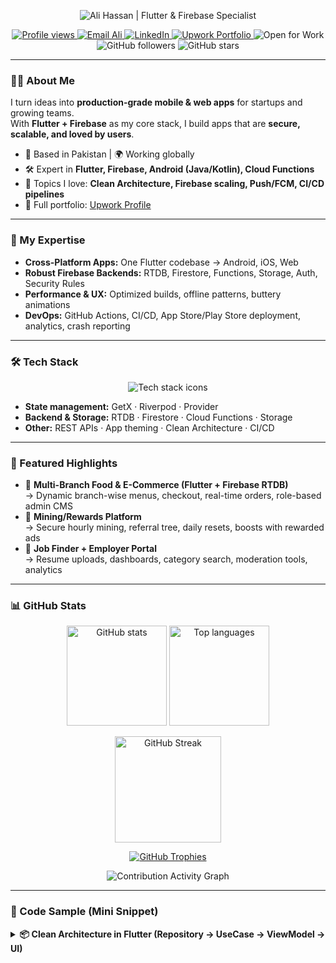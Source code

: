 <p align="center">
  <img src="https://readme-typing-svg.herokuapp.com?size=26&duration=2800&center=true&vCenter=true&width=740&lines=Hi%2C+I'm+Ali+Hassan;Flutter+%26+Firebase+Specialist;Android+%7C+iOS+%7C+Web+Engineer;Building+Clean%2C+Scalable+%26+Production-Ready+Apps" alt="Ali Hassan | Flutter & Firebase Specialist" />
</p>

<p align="center">
  <a href="https://github.com/devali3697">
    <img src="https://komarev.com/ghpvc/?username=devali3697&label=Profile%20Views&color=0e75b6&style=flat" alt="Profile views" />
  </a>
  <a href="mailto:devalihassan01@gmail.com">
    <img src="https://img.shields.io/badge/Email-devalihassan01%40gmail.com-D14836?logo=gmail&logoColor=white" alt="Email Ali" />
  </a>
  <a href="https://www.linkedin.com/in/ali-hassan-006aa2234">
    <img src="https://img.shields.io/badge/LinkedIn-ali--hassan--006aa2234-0A66C2?logo=linkedin&logoColor=white" alt="LinkedIn" />
  </a>
  <a href="https://www.upwork.com/freelancers/alihassanriaz?mp_source=share">
    <img src="https://img.shields.io/badge/Upwork-Portfolio-14a800?logo=upwork&logoColor=white" alt="Upwork Portfolio" />
  </a>
  <img src="https://img.shields.io/badge/Open%20for%20Work-✔-brightgreen" alt="Open for Work" />
  <img src="https://img.shields.io/github/followers/devali3697?style=social" alt="GitHub followers" />
  <img src="https://img.shields.io/github/stars/devali3697?style=social" alt="GitHub stars" />
</p>

---

### 👨‍💻 About Me
I turn ideas into **production-grade mobile & web apps** for startups and growing teams.  
With **Flutter + Firebase** as my core stack, I build apps that are **secure, scalable, and loved by users**.

- 📍 Based in Pakistan | 🌍 Working globally  
- 🛠 Expert in **Flutter, Firebase, Android (Java/Kotlin), Cloud Functions**  
- 💬 Topics I love: **Clean Architecture, Firebase scaling, Push/FCM, CI/CD pipelines**  
- 📂 Full portfolio: <a href="https://www.upwork.com/freelancers/~018487c7c3f6c29f13?mp_source=share">Upwork Profile</a>

---

### 🧭 My Expertise
- **Cross-Platform Apps:** One Flutter codebase → Android, iOS, Web  
- **Robust Firebase Backends:** RTDB, Firestore, Functions, Storage, Auth, Security Rules  
- **Performance & UX:** Optimized builds, offline patterns, buttery animations  
- **DevOps:** GitHub Actions, CI/CD, App Store/Play Store deployment, analytics, crash reporting  

---

### 🛠 Tech Stack
<p align="center">
  <img src="https://skillicons.dev/icons?i=flutter,dart,firebase,androidstudio,java,kotlin,git,github,postman,vscode,cloudflare" alt="Tech stack icons" />
</p>

- **State management:** GetX · Riverpod · Provider  
- **Backend & Storage:** RTDB · Firestore · Cloud Functions · Storage  
- **Other:** REST APIs · App theming · Clean Architecture · CI/CD  

---

### 🚀 Featured Highlights
- 🔹 **Multi-Branch Food & E-Commerce (Flutter + Firebase RTDB)**  
  → Dynamic branch-wise menus, checkout, real-time orders, role-based admin CMS  
- 🔹 **Mining/Rewards Platform**  
  → Secure hourly mining, referral tree, daily resets, boosts with rewarded ads  
- 🔹 **Job Finder + Employer Portal**  
  → Resume uploads, dashboards, category search, moderation tools, analytics  

---

### 📊 GitHub Stats

<!--
Why these params?
- cache_seconds keeps cards fresh enough without hitting rate limits
- hide_border + theme for clean look
- card_width/height to avoid layout jumps
- Top Langs: hide markup (html, css) noise; Dart weight fixed via .gitattributes
-->

<p align="center">
  <img height="160" 
       src="https://github-readme-stats.vercel.app/api?username=devali3697&show_icons=true&theme=tokyonight&hide_border=true&include_all_commits=true&count_private=true&cache_seconds=21600&v=3" 
       alt="GitHub stats" />
  <img height="160" 
       src="https://github-readme-stats.vercel.app/api/top-langs/?username=devali3697&layout=compact&hide_border=true&theme=tokyonight&langs_count=8&hide=html,css&card_width=420&cache_seconds=21600&v=3" 
       alt="Top languages" />
</p>

<p align="center">
  <img height="170"
    src="https://streak-stats.demolab.com?user=devali3697&theme=tokyonight&hide_border=true&date_format=j%20M%5B%20Y%5D&card_width=500&cache=21600&v=3"
    alt="GitHub Streak" />
</p>

<p align="center">
  <a href="https://github.com/ryo-ma/github-profile-trophy">
    <img src="https://github-profile-trophy.vercel.app/?username=devali3697&margin-w=6&no-frame=true&theme=flat&row=1&column=7&cache=21600&v=3" 
         alt="GitHub Trophies" />
  </a>
</p>

<p align="center">
  <img 
    src="https://github-readme-activity-graph.vercel.app/graph?username=devali3697&theme=tokyo-night&hide_border=true&radius=8&area=true&custom_title=Contribution%20Activity&v=3" 
    alt="Contribution Activity Graph" />
</p>

---

### 🧩 Code Sample (Mini Snippet)
<details>
<summary><b>📦 Clean Architecture in Flutter (Repository → UseCase → ViewModel → UI)</b></summary>

```dart
// Example: Repository → UseCase → ViewModel → UI

class AuthService {
  Future<User> login(String email, String password) async {
    // call your API / Firebase Auth here
    // return a User instance
    throw UnimplementedError();
  }
}

class User {
  final String id;
  final String email;
  User(this.id, this.email);
}

class AuthRepository {
  final AuthService api;
  AuthRepository(this.api);

  Future<User> login(String email, String password) => api.login(email, password);
}

class LoginUseCase {
  final AuthRepository repo;
  LoginUseCase(this.repo);

  Future<User> call(String email, String password) => repo.login(email, password);
}

class LoginViewModel extends ChangeNotifier {
  final LoginUseCase useCase;
  bool loading = false;
  String? error;
  User? current;

  LoginViewModel(this.useCase);

  Future<User?> login(String email, String password) async {
    loading = true; error = null; notifyListeners();
    try {
      final user = await useCase(email, password);
      current = user;
      return user;
    } catch (e) {
      error = e.toString();
      return null;
    } finally {
      loading = false; notifyListeners();
    }
  }
}
